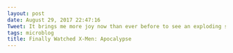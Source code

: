 ```yaml
---
layout: post
date: August 29, 2017 22:47:16
Tweet: It brings me more joy now than ever before to see an exploding swastika in movie credits.
tags: microblog
title: Finally Watched X-Men: Apocalypse
---
```


